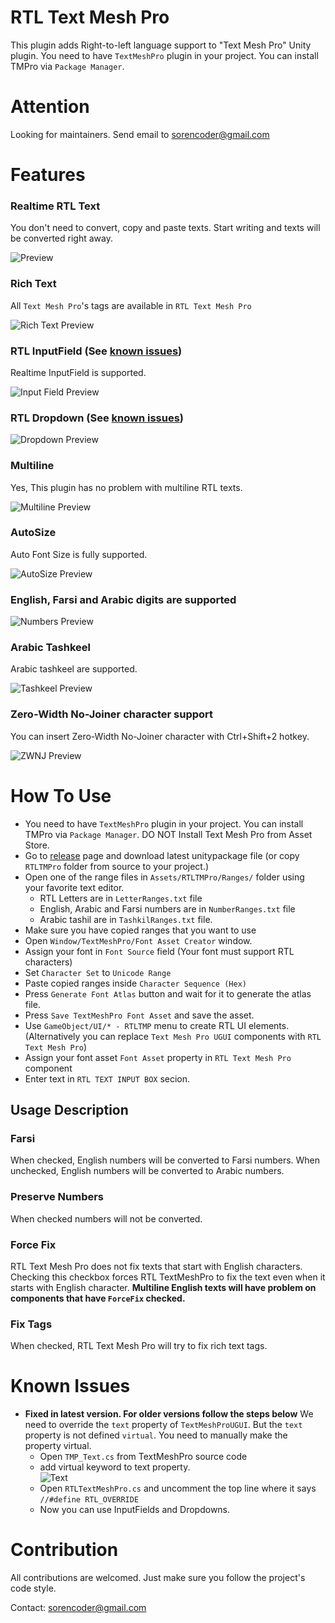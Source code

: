 # RTL Text Mesh Pro
This plugin adds Right-to-left language support to "Text Mesh Pro" Unity plugin. 
You need to have `TextMeshPro` plugin in your project. You can install TMPro via `Package Manager`.

# Attention
Looking for maintainers. Send email to sorencoder@gmail.com

# Features
### Realtime RTL Text
You don't need to convert, copy and paste texts. Start writing and texts will be converted right away.  
  
![Preview](Documentation~/Screenshots/Realtime.gif)

### Rich Text
All `Text Mesh Pro`'s tags are available in `RTL Text Mesh Pro`
  
![Rich Text Preview](Documentation~/Screenshots/Rich%20Text.PNG)

### RTL InputField (See [known issues](#known-issues))
Realtime InputField is supported.  
  
![Input Field Preview](Documentation~/Screenshots/InputField.gif)  

### RTL Dropdown (See [known issues](#known-issues))
  
![Dropdown Preview](Documentation~/Screenshots/Dropdown.gif)

### Multiline
Yes, This plugin has no problem with multiline RTL texts.
  
![Multiline Preview](Documentation~/Screenshots/Multiline.PNG)

### AutoSize
Auto Font Size is fully supported.  
  
![AutoSize Preview](Documentation~/Screenshots/AutoSize.gif)

### English, Farsi and Arabic digits are supported
  
![Numbers Preview](Documentation~/Screenshots/Numbers.PNG)

### Arabic Tashkeel
Arabic tashkeel are supported.  
  
![Tashkeel Preview](Documentation~/Screenshots/Arabic%20Text.PNG)  

### Zero-Width No-Joiner character support
You can insert Zero-Width No-Joiner character with Ctrl+Shift+2 hotkey.  
  
![ZWNJ Preview](Documentation~/Screenshots/zwnj.PNG)  



# How To Use
* You need to have `TextMeshPro` plugin in your project. You can install TMPro via `Package Manager`. DO NOT Install Text Mesh Pro from Asset Store.
* Go to [release](https://github.com/sorencoder/RTLTMPro/releases) page and download latest unitypackage file (or copy `RTLTMPro` folder from source to your project.)
* Open one of the range files in `Assets/RTLTMPro/Ranges/` folder using your favorite text editor.
  * RTL Letters are in `LetterRanges.txt` file
  * English, Arabic and Farsi numbers are in `NumberRanges.txt` file
  * Arabic tashil are in `TashkilRanges.txt` file.
* Make sure you have copied ranges that you want to use
* Open `Window/TextMeshPro/Font Asset Creator` window.
* Assign your font in `Font Source` field (Your font must support RTL characters)
* Set `Character Set` to `Unicode Range`
* Paste copied ranges inside  `Character Sequence (Hex)`
* Press `Generate Font Atlas` button and wait for it to generate the atlas file.
* Press `Save TextMeshPro Font Asset` and save the asset.
* Use `GameObject/UI/* - RTLTMP` menu to create RTL UI elements. (Alternatively you can replace `Text Mesh Pro UGUI` components with `RTL Text Mesh Pro`)
* Assign your font asset `Font Asset` property in `RTL Text Mesh Pro` component 
* Enter text in `RTL TEXT INPUT BOX` secion.
  
## Usage Description
### Farsi
When checked, English numbers will be converted to Farsi numbers.
When unchecked, English numbers will be converted to Arabic numbers.  

### Preserve Numbers
When checked numbers will not be converted.  

### Force Fix
RTL Text Mesh Pro does not fix texts that start with English characters. 
Checking this checkbox forces RTL TextMeshPro to fix the text even when it starts with English character. 
**Multiline English texts will have problem on components that have `ForceFix` checked.**  

### Fix Tags
When checked, RTL Text Mesh Pro will try to fix rich text tags.  

# Known Issues
* **Fixed in latest version. For older versions follow the steps below**
  We need to override the `text` property of `TextMeshProUGUI`. But the `text` property is not defined `virtual`. You need to manually make the property virtual.  
  * Open `TMP_Text.cs` from TextMeshPro source code
  * add virtual keyword to text property.  
  ![Text](Documentation~/Screenshots/TextProperty.PNG)
  * Open `RTLTextMeshPro.cs` and uncomment the top line where it says `//#define RTL_OVERRIDE`
  * Now you can use InputFields and Dropdowns.
  
# Contribution
All contributions are welcomed. Just make sure you follow the project's code style.  

Contact: sorencoder@gmail.com
